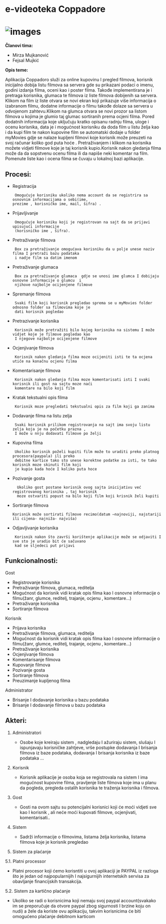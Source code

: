 # e-videoteka Coppadore
# ![images](https://user-images.githubusercontent.com/56490989/77188954-17ead400-6ad7-11ea-94eb-8b28a40de9c3.png)  
 

**Članovi tima:**
* Mirza Mujkanović
* Fejsal Mujkić

**Opis teme:**

Aplikacija Coppadoro služi za online kupovinu I pregled filmova, korisnik inicijalno dobija listu filmova sa servera gde su prikazani podaci o imenu, godini izdanja filma, oceni kao i poster filma. Takođe implementirana je i pretraga korisnika, glumaca te filmova iz liste filmova dobijenih sa servera. Klikom na film iz liste otvara se novi ekran koji prikazuje više informacija o izabranom filmu, dodatne informacije o filmu takođe dolaze sa servera u odvojenom zahtevu.Klikom na glumca otvara se novi prozor sa listom filmova u kojima je glumio taj glumac sortiranih prema ocjeni filma. Pored dodatnih informacija koje uključuju kratko opisanu radnju filma, uloge i ocenu korisnika, data je i mogućnost korisniku da doda film u listu želja kao i  da kupi film te nakon kupovine film se automatski dodaje u folder myMovies gdje se nalaze kupljeni filmovi koje korisnik može preuzeti na svoj računar koliko god puta hoće . Pretraživanjem i klikom na  korisnika možete vidjeti filmove koje je taj korisnik kupio.Korisnik nakon gledanja filma može da da sopstvenu ocenu filma ili da napiše neki komentar na film. Pomenute liste kao i ocena filma se čuvaju u lokalnoj bazi aplikacije.

## Procesi:
* Registracija 
       
       Omogućuje korisniku ukoliko nema account da se registrira sa osnovnim informacijama o sebi(ime,
      prezime , korisničko ime, mail, šifra) . 
* Prijavljivanje
       
       Omogućuje korisniku koji je registrovan na sajt da se prijavi upisujući informacije
       (korisničko ime , šifra).
* Pretraživanje filmova
       
       Box za pretraživanje omogućava korisniku da u polje unese naziv filma I pretraži bazu podataka 
       i nadje film sa datim imenom
* Pretraživanje glumaca 
       
       Box za pretraživanje glumaca  gdje se unosi ime glumca I dobijaju osnovne informacije o glumcu  i
       njihove najbolje ocijenjene filmove
* Spremanje filmova 
       
       Svaki film koji korisnik pregledao sprema se u myMovies folder odnosno folder sa filmovima koje je
       dati korisnik pogledao
* Pretrazivanje korisnika
       
       Korisnik može pretražiti bilo kojeg korisnika na sistemu I može vidjet koje je filmove pogledao kao
       I njegove najbolje ocijenjene filmove
* Ocjenjivanje filmova
       
       Korisnik nakon gledanja filma moze ocijeniti isti te ta ocjena utiče na konačnu ocjenu filma 
* Komentarisanje filmova
       
       Korisnik nakon gledanja filma moze komentarisati isti I svaki korisnik ili gost na sajtu moze naći 
       komentare na bilo koji film 
* Kratak tekstualni opis filma 
       
       Korisnik moze pregledati tekstualni opis za film koji ga zanima 
* Dodavanje filma na listu zelja
       
       Svaki korisnik prilikom registrovanja na sajt ima svoju listu zelja koja je na početku prazna , 
       I može u nnju dodavati filmove po želji
* Kupovina filma
       
       Ukoliko korisnik poželi kupiti film može to uraditi preko platnog procesora(paypala) ili preko 
       debitne kartice tako sto unese korektne podatke za isti, te tako korisnik moze skinuti film koji 
       je kupio kada hoće I koliko puta hoce
* Pozivanje gosta
        
        Ukoliko gost postane korisnik ovog sajta inicijativu već registrovanog korisnika , taj korisnik 
        moze ostvariti popust na bilo koji film koji krisnik želi kupiti
 * Sortiranje filmova
       
       Korisnik može sortirati filmove recimo(datum –najnoviji, najstariji ili cijena- najniža- najviša)
* Odjavljivanje korisnika
       
       Korisnik nakon što završi korištenje aplikacije može se odjaviti I sve sto je uradio bit će sačuvano 
       kad se sljedeci put prijavi




## Funkcionalnosti:
 
 Gost
- Registrovanje korisnika 
- Pretraživanje filmova, glumaca, reditelja
- Mogućnost da korisnik vidi kratak opis filma kao I osnovne informacije o filmu(žanr, glumce, reditelj, trajanje, ocjenu , komentare…)
- Pretraživanje korisnika
- Sortiranje filmova 

Korisnik
- Prijava korisnika
- Pretraživanje filmova, glumaca, reditelja
- Mogućnost da korisnik vidi kratak opis filma kao I osnovne informacije o filmu(žanr, glumce, reditelj, trajanje, ocjenu , komentare…)
- Pretraživanje korisnika
- Ocjenjivanje filmova
- Komentarisanje filmova
- Kupovanje filmova
- Pozivanje gosta 
- Sortiranje filmova
- Preuzimanje kupljenog filma 

Administrator
- Brisanje I dodavanje korisnika u bazu podataka
- Brisanje I dodavanje filmova u bazu podataka


## Akteri:

1. Administratori
   * Osobe koje kreiraju sistem , nadgledaju I ažuriraju sistem, slušaju I ispunjavaju korisničke zahtjeve, vrše postupke dodavanja I brisanja filmova iz baze podataka, dodavanja I brisanja korisnika iz baze podataka …
2. Korisnik  
   * Korisnik aplikacije je osoba koja se registrovala na sistem I ima mogućnost kupovine filma, pravljenje liste filmova koje ima u planu da pogleda, pregleda ostalih korisnika te traženja korisnika i filmova.
3. Gost 
   * Gosti na ovom sajtu su potencijalni korisnici koji će moći vidjeti sve kao I korisnik , ali neće moći kupovati filmove, ocjenjivati, komentarisati..
4. Sistem 
   * Sadrži informacije o filmovima, listama želja korisnika, listama filmova koje je korisnik pregledao

5. Sistem za plaćanje

5.1. Platni processor
   * Platni procesor koji ćemo korisntiti u ovoj aplikaciji je PAYPAL iz razloga što je jedan od najpopularnijih I najsigurnijih internetskih servisa za obavljanje financijskih transakcija.

5.2. Sistem za kartično plaćanje 
   * Ukoliko se radi o korisnicima koji nemaju svoj paypal account(svakako im se preporučuje da otvore paypal zbog sigurnosti I brzine koju on nudi) a žele da koriste ovu aplikaciju, takvim korisnicima će biti omogućeno plaćanje  debitnom karticom 


